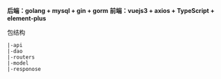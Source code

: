**后端：golang + mysql + gin + gorm**
**前端：vuejs3 + axios + TypeScript + element-plus**  

包结构 
```
|-api
|-dao
|-routers
|-model
|-responose
```
